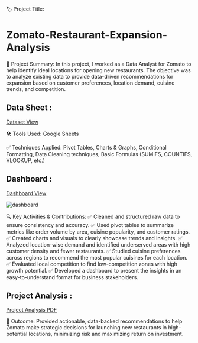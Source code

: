 🏷️ Project Title: 
# Zomato-Restaurant-Expansion-Analysis

📄 Project Summary: 
      In this project, I worked as a Data Analyst for Zomato to help identify ideal locations for opening new restaurants. The objective was to analyze existing data  to provide data-driven recommendations for expansion based on customer preferences, location demand, cuisine trends, and competition.

## Data Sheet : 
<a href= "https://github.com/roopsagnik/Zomato-Restaurant-Expansion-Analysis/blob/main/Final_Zomato_Data_sheet.xlsx"> Dataset View </a>

🛠️ Tools Used: Google Sheets 

✅ Techniques Applied: Pivot Tables, Charts & Graphs, Conditional Formatting, Data Cleaning techniques, Basic Formulas (SUMIFS, COUNTIFS, VLOOKUP, etc.)

## Dashboard :
<a href="https://github.com/roopsagnik/Zomato-Restaurant-Expansion-Analysis/blob/main/dashboard.jpg"> Dashboard View </a>

![dashboard](https://github.com/user-attachments/assets/659d2bc7-04e4-4826-999d-655e4216093c)

🔍 Key Activities & Contributions:
      ✅ Cleaned and structured raw data to ensure consistency and accuracy.
      ✅ Used pivot tables to summarize metrics like order volume by area, cuisine popularity, and customer ratings.
      ✅ Created charts and visuals to clearly showcase trends and insights.
      ✅ Analyzed location-wise demand and identified underserved areas with high customer density and fewer restaurants.
      ✅ Studied cuisine preferences across regions to recommend the most popular cuisines for each location.
      ✅ Evaluated local competition to find low-competition zones with high growth potential.
      ✅ Developed a dashboard to present the insights in an easy-to-understand format for business stakeholders.

## Project Analysis :
<a href="https://github.com/roopsagnik/Zomato-Restaurant-Expansion-Analysis/blob/main/Project%20Analysis.pdf"> Project Analysis PDF </a>

🎯 Outcome:
      Provided actionable, data-backed recommendations to help Zomato make strategic decisions for launching new restaurants in high-potential locations, minimizing risk and maximizing return on investment.
